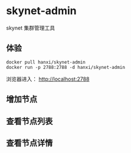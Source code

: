 # skynet-admin

skynet 集群管理工具

## 体验

```shell
docker pull hanxi/skynet-admin
docker run -p 2788:2788 -d hanxi/skynet-admin
```

浏览器进入： <http://localhost:2788>

## 增加节点

## 查看节点列表

## 查看节点详情

